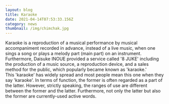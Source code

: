```yaml
---
layout: blog
title: Karaoke
date: 2021-04-14T07:53:33.156Z
category: news
thumbnail: /img/chimchak.jpg
---
```


Karaoke is a reproduction of a musical performance by musical accompaniment recorded in advance, instead of a live music, when one sings a song or plays a melody part (main part) on an instrument.\
Furthermore, Daisuke INOUE provided a service called '8 JUKE' including the production of a music source, a reproduction device, and a sales method for the public, which popularly became known as 'karaoke.'\
This 'karaoke' has widely spread and most people mean this one when they say 'karaoke'. In terms of function, the former is often regarded as a part of the latter. However, strictly speaking, the ranges of use are different between the former and the latter. Furthermore, not only the latter but also the former are currently-used active words.
